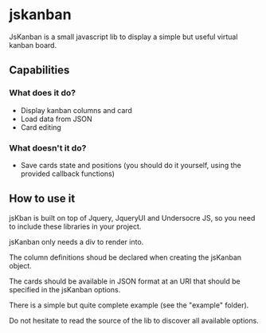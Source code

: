 
# jskanban #

JsKanban is a small javascript lib to display a simple but useful virtual kanban board.

## Capabilities ##
### What does it do? ###

- Display kanban columns and card
- Load data from JSON
- Card editing

### What doesn't it do? ###
- Save cards state and positions (you should do it yourself, using the provided callback functions)

## How to use it ##

jsKban is built on top of Jquery, JqueryUI and Undersocre JS, so you need to include these libraries in your project.

jsKanban only needs a div to render into. 

The column definitions shoud be declared when creating the jsKanban object.

The cards should be available in JSON format at an URI that should be specified in the jsKanban options.

There is a simple but quite complete example (see the "example" folder).

Do not hesitate to read the source of the lib to discover all available options.


